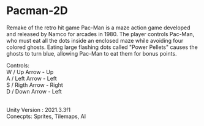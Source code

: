 # Pacman-2D
Remake of the retro hit game
Pac-Man is a maze action game developed and released by Namco for arcades in 1980. The player controls Pac-Man, who must eat all the dots inside an enclosed maze while avoiding four colored ghosts. Eating large flashing dots called "Power Pellets" causes the ghosts to turn blue, allowing Pac-Man to eat them for bonus points.

Controls: 
<br>
W / Up Arrow - Up
<br>
A / Left Arrow - Left
<br>
S / Rigth Arrow - Right
<br>
D / Down Arrow - Left 

<br>
Unity Version : 2021.3.3f1
<br>
Conecpts: Sprites, Tilemaps, AI



